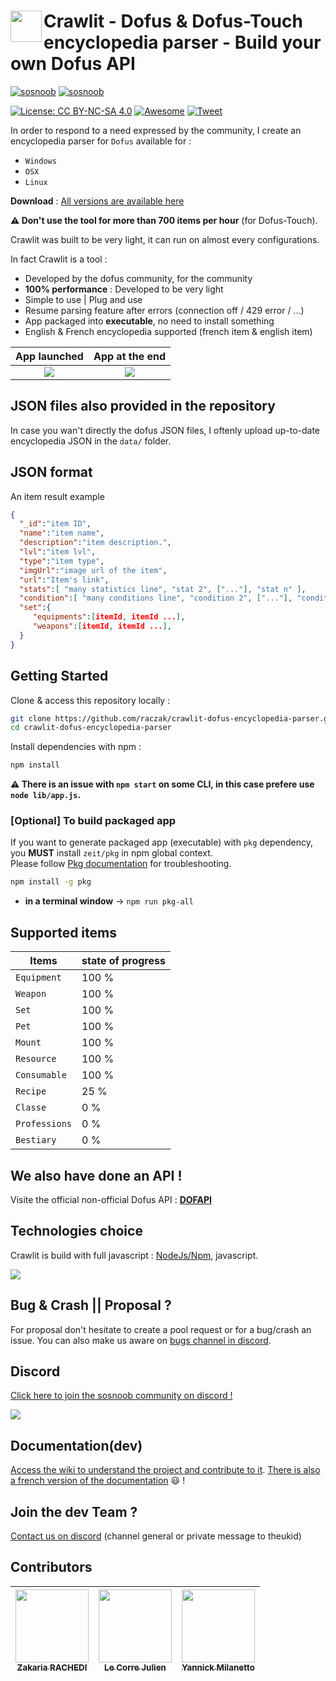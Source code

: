 # <a href="url"><img src="https://raw.githubusercontent.com/raczak/crawlit-dofus-encyclopedia-parser/master/assets/favicon.ico" align="left" height="50" width="50" ></a>Crawlit - Dofus & Dofus-Touch encyclopedia parser - Build your own Dofus API 
[![sosnoob](https://raw.githubusercontent.com/raczak/crawlit-dofus-encyclopedia-parser/master/assets/buildwithlove.png)](https://www.sosnoob.com)
[![sosnoob](https://raw.githubusercontent.com/raczak/crawlit-dofus-encyclopedia-parser/master/assets/buymecoffee.png)](https://www.paypal.me/sosnoob)

[![License: CC BY-NC-SA 4.0](https://img.shields.io/badge/License-CC%20BY--NC--SA%204.0-lightgrey.svg)](https://creativecommons.org/licenses/by-nc-sa/4.0/)
[![Awesome](https://cdn.rawgit.com/sindresorhus/awesome/d7305f38d29fed78fa85652e3a63e154dd8e8829/media/badge.svg)](https://github.com/sindresorhus/awesome)
[![Tweet](https://img.shields.io/twitter/url/http/shields.io.svg?style=social)](https://twitter.com/intent/tweet?text=Get+all+Dofus+%26+Dofus-Touch+encyclopedia+in+one+click+%21+Use+data+provided+by+the+tool+to+create+your+apps+and+APIs+%3AD&url=https://github.com/raczak/crawlit-dofus-encyclopedia-parser&via=sosnoobi&hashtags=sosnoob,DOFUSTouch,dofusbook,DOFUS,developers)

In order to respond to a need expressed by the community, I create an encyclopedia parser for `Dofus` available for : </br>
- `Windows`
- `OSX` 
- `Linux`

**Download** : [All versions are available here](https://github.com/raczak/crawlit-dofus-encyclopedia-parser/releases)


**:warning: Don't use the tool for more than 700 items per hour** (for Dofus-Touch).

Crawlit was built to be very light, it can run on almost every configurations.

In fact Crawlit is a tool :

- Developed by the dofus community, for the community
- **100% performance** : Developed to be very light
- Simple to use | Plug and use
- Resume parsing feature after errors (connection off / 429 error / ...)
- App packaged into **executable**, no need to install something
- English & French encyclopedia supported (french item & english item)

App launched           |  App at the end
:-------------------------:|:-------------------------:
![](https://raw.githubusercontent.com/raczak/crawlit-dofus-encyclopedia-parser/master/assets/crawlit_API.gif)  |  ![](https://raw.githubusercontent.com/raczak/crawlit-dofus-encyclopedia-parser/master/assets/crawlit6.JPG)

## JSON files also provided in the repository
In case you wan't directly the dofus JSON files, I oftenly upload up-to-date encyclopedia JSON in the `data/` folder.

## JSON format
An item result example
```json
{  
  "_id":"item ID",
  "name":"item name",
  "description":"item description.",
  "lvl":"item lvl",
  "type":"item type",
  "imgUrl":"image url of the item",
  "url":"Item's link",
  "stats":[ "many statistics line", "stat 2", ["..."], "stat n" ],
  "condition":[ "many conditions line", "condition 2", ["..."], "condition n" ],
  "set":{  
     "equipments":[itemId, itemId ...],
     "weapons":[itemId, itemId ...],
  }
}
```

## Getting Started

Clone & access this repository locally :

``` bash
git clone https://github.com/raczak/crawlit-dofus-encyclopedia-parser.git
cd crawlit-dofus-encyclopedia-parser
```

Install dependencies with npm :

``` bash
npm install
```

**:warning: There is an issue with `npm start` on some CLI, in this case prefere use `node lib/app.js`.**

### [Optional] To build packaged app

If you want to generate packaged app (executable) with `pkg` dependency, you **MUST** install `zeit/pkg` in npm global context.  
Please follow [Pkg documentation](https://github.com/zeit/pkg) for troubleshooting.

``` bash
npm install -g pkg
```
- **in a terminal window** -> `npm run pkg-all` 

## Supported items
| Items       | state of progress        |
| ------------- |:-------------|
| `Equipment`     | 100 %  |
| `Weapon`    | 100 % |
| `Set` | 100 % |
| `Pet` | 100 % |
| `Mount` | 100 % |
| `Resource` | 100 % |
| `Consumable` | 100 % |
| `Recipe` | 25 % |
| `Classe` | 0 % |
| `Professions` | 0 % |
| `Bestiary` | 0 % |

## We also have done an API !
Visite the official non-official Dofus API : **[DOFAPI](https://dofapi.fr)**

## Technologies choice
Crawlit is build with full javascript : [NodeJs/Npm](https://nodejs.org/en/), javascript.

![](https://raw.githubusercontent.com/raczak/crawlit-dofus-encyclopedia-parser/master/assets/node-js.png)

## Bug & Crash || Proposal ?
For proposal don't hesitate to create a pool request or for a bug/crash an issue. You can also make us aware on [bugs channel in discord](https://discord.gg/r6nEaHp).

## Discord
[Click here to join the sosnoob community on discord !](https://discord.gg/8rKmXDd)

[<img src="https://raw.githubusercontent.com/raczak/crawlit-dofus-encyclopedia-parser/master/assets/discord-Logo.jpg">](https://discord.gg/8rKmXDd)


## Documentation(dev)
[Access the wiki to understand the project and contribute to it](https://github.com/raczak/crawlit-dofus-encyclopedia-parser/wiki/Dev-Documentation-(English)). [There is also a french version of the documentation](https://github.com/raczak/crawlit-dofus-encyclopedia-parser/wiki/Dev-Documentation-(Français)) :smiley: ! 

## Join the dev Team ?
[Contact us on discord](https://discord.gg/8rKmXDd) (channel general or private message to theukid)

## Contributors

| [<img src="https://avatars2.githubusercontent.com/u/9281021?v=3&s=117" width="117px;"/><br /><sub><b>Zakaria RACHEDI</b></sub>](https://github.com/raczak) | [<img src="https://avatars0.githubusercontent.com/u/17069089?v=3&s=117" width="117px;"/><br /><sub><b>Le Corre Julien</b></sub>](https://github.com/Edoz77) | [<img src="https://avatars2.githubusercontent.com/u/24317552?v=3&s=117" width="117px;"/><br /><sub><b>Yannick Milanetto</b></sub>](https://github.com/yannick-milanetto)
| :---: | :---: | :---: |
